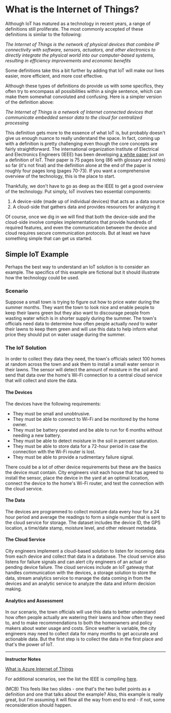 # What is the Internet of Things?

Although IoT has matured as a technology in recent years, a range of definitions still proliferate. The most commonly accepted of these definitions is similar to the following:

_The Internet of Things is the network of physical devices that combine IP connectivity with software, sensors, actuators, and other electronics to directly integrate the physical world into our computer-based systems, resulting in efficiency improvements and economic benefits_

Some definitions take this a bit further by adding that IoT will make our lives easier, more efficient, and more cost effective.

Although these types of definitions do provide us with some specifics, they often try to encompass all possibilities within a single sentence, which can make them somewhat convoluted and confusing. Here is a simpler version of the definition above:

_The Internet of Things is a network of Internet connected devices that communicate embedded sensor data to the cloud for centralized processing_

This definition gets more to the essence of what IoT is, but probably doesn't give us enough nuance to really understand the space. In fact, coming up with a definition is pretty challenging even though the core concepts are fairly straightforward. The international organization Institute of Electrical and Electronics Engineers (IEEE) has been developing [a white paper](https://iot.ieee.org/images/files/pdf/IEEE_IoT_Towards_Definition_Internet_of_Things_Revision1_27MAY15.pdf) just on a definition of IoT. Their paper is 75 pages long (86 with glossary and notes) so far (it's not final) and the definition alone at the end of the paper is roughly four pages long (pages 70-73). If you want a comprehensive overview of the technology, this is the place to start.

Thankfully, we don't have to go as deep as the IEEE to get a good overview of the technology. Put simply, IoT involves two essential components:

1. A device-side (made up of individual devices) that acts as a data source
2. A cloud-side that gathers data and provides resources for analyzing it

Of course, once we dig in we will find that both the device-side and the cloud-side involve complex implementations that provide hundreds of required features, and even the communication between the device and cloud requires secure communication protocols. But at least we have something simple that can get us started.

## Simple IoT Example

Perhaps the best way to understand an IoT solution is to consider an example. The specifics of this example are fictional but it should illustrate how the technology could be used.

### Scenario

Suppose a small town is trying to figure out how to price water during the summer months. They want the town to look nice and enable people to keep their lawns green but they also want to discourage people from wasting water which is in shorter supply during the summer. The town's officials need data to determine how often people actually _need_ to water their lawns to keep them green and will use this data to help inform what price they should put on water usage during the summer.

### The IoT Solution

In order to collect they data they need, the town's officials select 100 homes at random across the town and ask them to install a small water sensor in their lawns. The sensor will detect the amount of moisture in the soil and send that data over the home's Wi-Fi connection to a central cloud service that will collect and store the data.

#### The Devices

The devices have the following requirements:

* They must be small and unobtrusive.
* They must be able to connect to Wi-Fi and be monitored by the home owner.
* They must be battery operated and be able to run for 6 months without needing a new battery.
* They must be able to detect moisture in the soil in percent saturation.
* They must be able to store data for a 72-hour period in case the connection with the Wi-Fi router is lost.
* They must be able to provide a rudimentary failure signal.

There could be a lot of other device requirements but these are the basics the device must contain. City engineers visit each house that has agreed to install the sensor, place the device in the yard at an optimal location, connect the device to the home's Wi-Fi router, and test the connection with the cloud service.

#### The Data

The devices are programmed to collect moisture data every hour for a 24 hour period and average the readings to form a single number that is sent to the cloud service for storage. The dataset includes the device ID, the GPS location, a time/date stamp, moisture level, and other relevant metadata.

#### The Cloud Service

City engineers implement a cloud-based solution to listen for incoming data from each device and collect that data in a database. The cloud service also listens for failure signals and can alert city engineers of an actual or pending device failure. The cloud services include an IoT gateway that handles communication with the devices, a storage solution to store the data, stream analytics service to manage the data coming in from the devices and an analytic service to analyze the data and inform decision making.

#### Analytics and Assessment

In our scenario, the town officials will use this data to better understand how often people actually are watering their lawns and how often they need to, and to make recommendations to both the homeowners and policy makers about water usage and costs. Since weather is variable, the city engineers may need to collect data for many months to get accurate and actionable data. But the first step is to collect the data in the first place and that's the power of IoT.

---

**Instructor Notes**

[What is Azure Internet of Things](https://docs.microsoft.com/en-us/azure/iot-fundamentals/iot-introduction)

For additional scenarios, see the list the IEEE is compiling [here](https://iot.ieee.org/iot-scenarios.html).  

(MCB) This feels like two slides - one that's the two bullet points as a definition and one that talks about the example?  Also, this example is really great, but I'm assuming it will flow all the way from end to end - if not, some reconsideration should happen.
